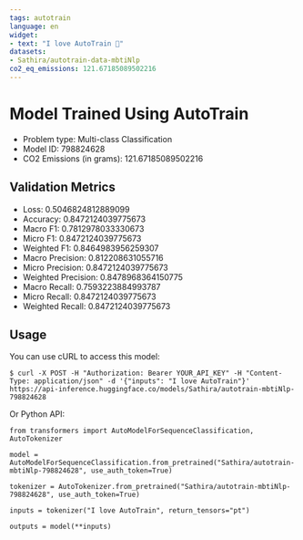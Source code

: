 ```yaml
---
tags: autotrain
language: en
widget:
- text: "I love AutoTrain 🤗"
datasets:
- Sathira/autotrain-data-mbtiNlp
co2_eq_emissions: 121.67185089502216
---
```


# Model Trained Using AutoTrain

- Problem type: Multi-class Classification
- Model ID: 798824628
- CO2 Emissions (in grams): 121.67185089502216

## Validation Metrics

- Loss: 0.5046824812889099
- Accuracy: 0.8472124039775673
- Macro F1: 0.7812978033330673
- Micro F1: 0.8472124039775673
- Weighted F1: 0.8464983956259307
- Macro Precision: 0.812208631055716
- Micro Precision: 0.8472124039775673
- Weighted Precision: 0.8478968364150775
- Macro Recall: 0.7593223884993787
- Micro Recall: 0.8472124039775673
- Weighted Recall: 0.8472124039775673


## Usage

You can use cURL to access this model:

```
$ curl -X POST -H "Authorization: Bearer YOUR_API_KEY" -H "Content-Type: application/json" -d '{"inputs": "I love AutoTrain"}' https://api-inference.huggingface.co/models/Sathira/autotrain-mbtiNlp-798824628
```

Or Python API:

```
from transformers import AutoModelForSequenceClassification, AutoTokenizer

model = AutoModelForSequenceClassification.from_pretrained("Sathira/autotrain-mbtiNlp-798824628", use_auth_token=True)

tokenizer = AutoTokenizer.from_pretrained("Sathira/autotrain-mbtiNlp-798824628", use_auth_token=True)

inputs = tokenizer("I love AutoTrain", return_tensors="pt")

outputs = model(**inputs)
```